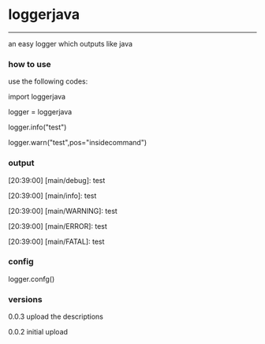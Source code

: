 # loggerjava

---
an easy logger which outputs like java
### how to use

use the following codes:

import loggerjava

logger = loggerjava

logger.info("test")

logger.warn("test",pos="insidecommand")

### output
[20:39:00] [main/debug]: test

[20:39:00] [main/info]: test

[20:39:00] [main/WARNING]: test

[20:39:00] [main/ERROR]: test

[20:39:00] [main/FATAL]: test

### config

logger.confg()

### versions

0.0.3 upload the descriptions

0.0.2 initial upload